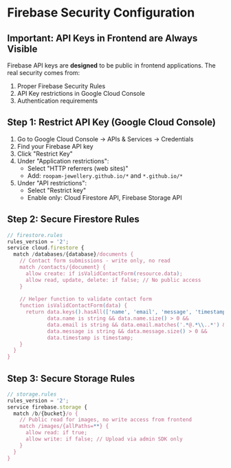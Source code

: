 # Firebase Security Configuration

## Important: API Keys in Frontend are Always Visible
Firebase API keys are **designed** to be public in frontend applications. The real security comes from:
1. Proper Firebase Security Rules
2. API Key restrictions in Google Cloud Console
3. Authentication requirements

## Step 1: Restrict API Key (Google Cloud Console)
1. Go to Google Cloud Console → APIs & Services → Credentials
2. Find your Firebase API key
3. Click "Restrict Key"
4. Under "Application restrictions":
   - Select "HTTP referrers (web sites)"
   - Add: `roopam-jewellery.github.io/*` and `*.github.io/*`
5. Under "API restrictions":
   - Select "Restrict key"
   - Enable only: Cloud Firestore API, Firebase Storage API

## Step 2: Secure Firestore Rules
```javascript
// firestore.rules
rules_version = '2';
service cloud.firestore {
  match /databases/{database}/documents {
    // Contact form submissions - write only, no read
    match /contacts/{document} {
      allow create: if isValidContactForm(resource.data);
      allow read, update, delete: if false; // No public access
    }
    
    // Helper function to validate contact form
    function isValidContactForm(data) {
      return data.keys().hasAll(['name', 'email', 'message', 'timestamp']) &&
             data.name is string && data.name.size() > 0 &&
             data.email is string && data.email.matches('.*@.*\\..*') &&
             data.message is string && data.message.size() > 0 &&
             data.timestamp is timestamp;
    }
  }
}
```

## Step 3: Secure Storage Rules
```javascript
// storage.rules
rules_version = '2';
service firebase.storage {
  match /b/{bucket}/o {
    // Public read for images, no write access from frontend
    match /images/{allPaths=**} {
      allow read: if true;
      allow write: if false; // Upload via admin SDK only
    }
  }
}
```
